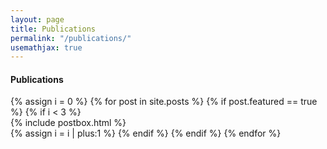 ```yaml
---
layout: page
title: Publications
permalink: "/publications/"
usemathjax: true
---
```


<h4>Publications</h4>
<section class="column">
{% assign i = 0 %}  
  {% for post in site.posts %}
      {% if post.featured == true %}
        {% if i < 3  %}
            <div class="col-md-4 mb-5">
            {% include postbox.html %}
            </div>
            {% assign i = i | plus:1 %}
        {% endif %}
      {% endif %}
  {% endfor %}
</section>